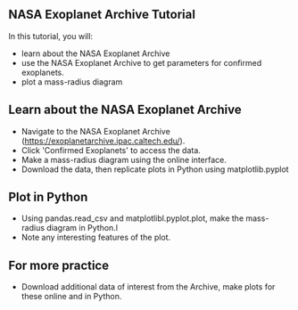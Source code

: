 ## NASA Exoplanet Archive Tutorial

In this tutorial, you will:
- learn about the NASA Exoplanet Archive
- use the NASA Exoplanet Archive to get parameters for confirmed exoplanets.
- plot a mass-radius diagram

## Learn about the NASA Exoplanet Archive
- Navigate to the NASA Exoplanet Archive (https://exoplanetarchive.ipac.caltech.edu/).
- Click 'Confirmed Exoplanets' to access the data.
- Make a mass-radius diagram using the online interface.
- Download the data, then replicate plots in Python using matplotlib.pyplot

## Plot in Python
- Using pandas.read_csv and matplotlibl.pyplot.plot, make the mass-radius diagram in Python.l
- Note any interesting features of the plot.

## For more practice
- Download additional data of interest from the Archive, make plots for these online and in Python.
